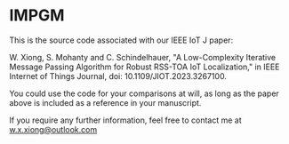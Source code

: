 # IMPGM

This is the source code associated with our IEEE IoT J paper:

W. Xiong, S. Mohanty and C. Schindelhauer, "A Low-Complexity Iterative Message Passing Algorithm for Robust RSS-TOA IoT Localization," in IEEE Internet of Things Journal, doi: 10.1109/JIOT.2023.3267100.

You could use the code for your comparisons at will, as long as the paper above is included as a reference in your manuscript.

If you require any further information, feel free to contact me at w.x.xiong@outlook.com

